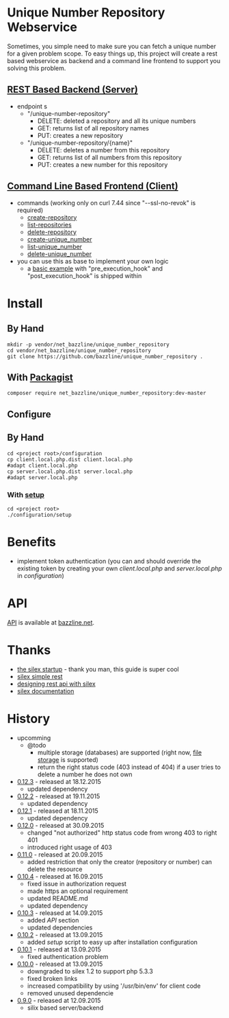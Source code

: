 # Unique Number Repository Webservice

Sometimes, you simple need to make sure you can fetch a unique number for a given problem scope. 
To easy things up, this project will create a rest based webservice as backend and a command line frontend to support you solving this problem.

## [REST Based Backend (Server)](https://github.com/bazzline/unique_number_repository/blob/master/bootstrap/server.php)

* endpoint s
    * "/unique-number-repository"
        * DELETE: deleted a repository and all its unique numbers
        * GET: returns list of all repository names
        * PUT: creates a new repository
    * "/unique-number-repository/{name}"
        * DELETE: deletes a number from this repository
        * GET: returns list of all numbers from this repository
        * PUT: creates a new number for this repository

## [Command Line Based Frontend (Client)](https://github.com/bazzline/unique_number_repository/blob/master/client)

* commands (working only on curl 7.44 since "--ssl-no-revok" is required)
    * [create-repository](https://github.com/bazzline/unique_number_repository/blob/master/client/create-repository) <host> <applicant name> <repository name>
    * [list-repositories](https://github.com/bazzline/unique_number_repository/blob/master/client/list-repositories) <host>
    * [delete-repository](https://github.com/bazzline/unique_number_repository/blob/master/client/delete-repository) <host> <repository name>
    * [create-unique_number](https://github.com/bazzline/unique_number_repository/blob/master/client/create-unique_number) <host> <applicant name> <repository name>
    * [list-unique_number](https://github.com/bazzline/unique_number_repository/blob/master/client/list-unique_number) <host> <repository name>
    * [delete-unique_number](https://github.com/bazzline/unique_number_repository/blob/master/client/delete-unique_number) <host> <repository name> <number>
* you can use this as base to implement your own logic 
    * a [basic example](https://github.com/bazzline/unique_number_repository/blob/master/example/basic_example) with "pre_execution_hook" and "post_execution_hook" is shipped within

# Install

## By Hand

    mkdir -p vendor/net_bazzline/unique_number_repository
    cd vendor/net_bazzline/unique_number_repository
    git clone https://github.com/bazzline/unique_number_repository .

## With [Packagist](https://packagist.org/packages/net_bazzline/unique_number_repository)

    composer require net_bazzline/unique_number_repository:dev-master

## Configure

## By Hand

    cd <project root>/configuration
    cp client.local.php.dist client.local.php
    #adapt client.local.php
    cp server.local.php.dist server.local.php
    #adapt server.local.php

### With [setup](https://github.com/bazzline/unique_number_repository/blob/master/configuration/setup)

    cd <project root>
    ./configuration/setup

# Benefits

* implement token authentication (you can and should override the existing token by creating your own *client.local.php* and *server.local.php* in *configuration*)

# API

[API](http://www.bazzline.net/53b266b0a2911b7404e1f6bf4cc20b673e04b5bb/index.html) is available at [bazzline.net](http://www.bazzline.net).

# Thanks

* [the silex startup](http://sleep-er.co.uk/blog/2013/Creating-a-simple-REST-application-with-Silex/) - thank you man, this guide is super cool
* [silex simple rest](https://github.com/vesparny/silex-simple-rest/blob/master/src/app.php)
* [designing rest api with silex](https://speakerdeck.com/hhamon/designing-rest-api-with-silex)
* [silex documentation](http://silex.sensiolabs.org/documentation)

# History

* upcomming
    * @todo
        * multiple storage (databases) are supported (right now, [file storage](https://github.com/bazzline/php_component_database_file_storage) is supported)
        * return the right status code (403 instead of 404) if a user tries to delete a number he does not own
* [0.12.3](https://github.com/bazzline/unique_number_repository/tree/0.12.3) - released at 18.12.2015
    * updated dependency
* [0.12.2](https://github.com/bazzline/unique_number_repository/tree/0.12.2) - released at 19.11.2015
    * updated dependency
* [0.12.1](https://github.com/bazzline/unique_number_repository/tree/0.12.1) - released at 18.11.2015
    * updated dependency
* [0.12.0](https://github.com/bazzline/unique_number_repository/tree/0.12.0) - released at 30.09.2015
    * changed "not authorized" http status code from wrong 403 to right 401
    * introduced right usage of 403
* [0.11.0](https://github.com/bazzline/unique_number_repository/tree/0.11.0) - released at 20.09.2015
    * added restriction that only the creator (repository or number) can delete the resource
* [0.10.4](https://github.com/bazzline/unique_number_repository/tree/0.10.4) - released at 16.09.2015
    * fixed issue in authorization request
    * made https an optional requirement
    * updated README.md
    * updated dependency
* [0.10.3](https://github.com/bazzline/unique_number_repository/tree/0.10.3) - released at 14.09.2015
    * added *API* section
    * updated dependencies
* [0.10.2](https://github.com/bazzline/unique_number_repository/tree/0.10.2) - released at 13.09.2015
    * added *setup* script to easy up after installation configuration
* [0.10.1](https://github.com/bazzline/unique_number_repository/tree/0.10.1) - released at 13.09.2015
    * fixed authentication problem
* [0.10.0](https://github.com/bazzline/unique_number_repository/tree/0.10.0) - released at 13.09.2015
    * downgraded to silex 1.2 to support php 5.3.3
    * fixed broken links
    * increased compatibility by using '/usr/bin/env' for client code
    * removed unused dependencie
* [0.9.0](https://github.com/bazzline/unique_number_repository/tree/0.9.0) - released at 12.09.2015
    * silix based server/backend
